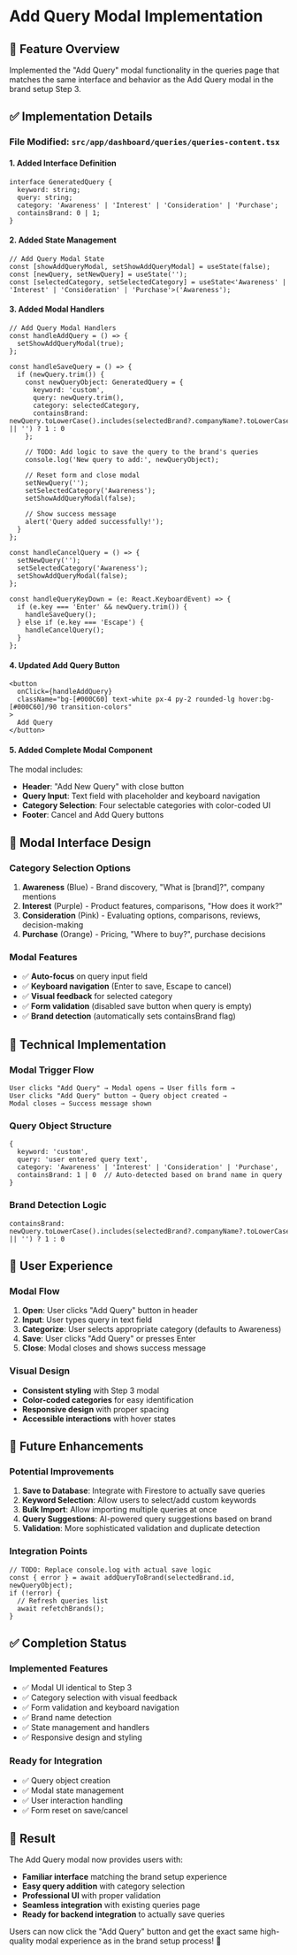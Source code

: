 # Add Query Modal Implementation

## 🎯 Feature Overview

Implemented the "Add Query" modal functionality in the queries page that matches the same interface and behavior as the Add Query modal in the brand setup Step 3.

## ✅ Implementation Details

### **File Modified**: `src/app/dashboard/queries/queries-content.tsx`

#### 1. **Added Interface Definition**
```tsx
interface GeneratedQuery {
  keyword: string;
  query: string;
  category: 'Awareness' | 'Interest' | 'Consideration' | 'Purchase';
  containsBrand: 0 | 1;
}
```

#### 2. **Added State Management**
```tsx
// Add Query Modal State
const [showAddQueryModal, setShowAddQueryModal] = useState(false);
const [newQuery, setNewQuery] = useState('');
const [selectedCategory, setSelectedCategory] = useState<'Awareness' | 'Interest' | 'Consideration' | 'Purchase'>('Awareness');
```

#### 3. **Added Modal Handlers**
```tsx
// Add Query Modal Handlers
const handleAddQuery = () => {
  setShowAddQueryModal(true);
};

const handleSaveQuery = () => {
  if (newQuery.trim()) {
    const newQueryObject: GeneratedQuery = {
      keyword: 'custom',
      query: newQuery.trim(),
      category: selectedCategory,
      containsBrand: newQuery.toLowerCase().includes(selectedBrand?.companyName?.toLowerCase() || '') ? 1 : 0
    };
    
    // TODO: Add logic to save the query to the brand's queries
    console.log('New query to add:', newQueryObject);
    
    // Reset form and close modal
    setNewQuery('');
    setSelectedCategory('Awareness');
    setShowAddQueryModal(false);
    
    // Show success message
    alert('Query added successfully!');
  }
};

const handleCancelQuery = () => {
  setNewQuery('');
  setSelectedCategory('Awareness');
  setShowAddQueryModal(false);
};

const handleQueryKeyDown = (e: React.KeyboardEvent) => {
  if (e.key === 'Enter' && newQuery.trim()) {
    handleSaveQuery();
  } else if (e.key === 'Escape') {
    handleCancelQuery();
  }
};
```

#### 4. **Updated Add Query Button**
```tsx
<button 
  onClick={handleAddQuery}
  className="bg-[#000C60] text-white px-4 py-2 rounded-lg hover:bg-[#000C60]/90 transition-colors"
>
  Add Query
</button>
```

#### 5. **Added Complete Modal Component**
The modal includes:
- **Header**: "Add New Query" with close button
- **Query Input**: Text field with placeholder and keyboard navigation
- **Category Selection**: Four selectable categories with color-coded UI
- **Footer**: Cancel and Add Query buttons

## 🎨 **Modal Interface Design**

### **Category Selection Options**
1. **Awareness** (Blue) - Brand discovery, "What is [brand]?", company mentions
2. **Interest** (Purple) - Product features, comparisons, "How does it work?"
3. **Consideration** (Pink) - Evaluating options, comparisons, reviews, decision-making
4. **Purchase** (Orange) - Pricing, "Where to buy?", purchase decisions

### **Modal Features**
- ✅ **Auto-focus** on query input field
- ✅ **Keyboard navigation** (Enter to save, Escape to cancel)
- ✅ **Visual feedback** for selected category
- ✅ **Form validation** (disabled save button when query is empty)
- ✅ **Brand detection** (automatically sets containsBrand flag)

## 🔧 **Technical Implementation**

### **Modal Trigger Flow**
```
User clicks "Add Query" → Modal opens → User fills form → 
User clicks "Add Query" button → Query object created → 
Modal closes → Success message shown
```

### **Query Object Structure**
```tsx
{
  keyword: 'custom',
  query: 'user entered query text',
  category: 'Awareness' | 'Interest' | 'Consideration' | 'Purchase',
  containsBrand: 1 | 0  // Auto-detected based on brand name in query
}
```

### **Brand Detection Logic**
```tsx
containsBrand: newQuery.toLowerCase().includes(selectedBrand?.companyName?.toLowerCase() || '') ? 1 : 0
```

## 🎯 **User Experience**

### **Modal Flow**
1. **Open**: User clicks "Add Query" button in header
2. **Input**: User types query in text field
3. **Categorize**: User selects appropriate category (defaults to Awareness)
4. **Save**: User clicks "Add Query" or presses Enter
5. **Close**: Modal closes and shows success message

### **Visual Design**
- **Consistent styling** with Step 3 modal
- **Color-coded categories** for easy identification
- **Responsive design** with proper spacing
- **Accessible interactions** with hover states

## 🚀 **Future Enhancements**

### **Potential Improvements**
1. **Save to Database**: Integrate with Firestore to actually save queries
2. **Keyword Selection**: Allow users to select/add custom keywords
3. **Bulk Import**: Allow importing multiple queries at once
4. **Query Suggestions**: AI-powered query suggestions based on brand
5. **Validation**: More sophisticated validation and duplicate detection

### **Integration Points**
```tsx
// TODO: Replace console.log with actual save logic
const { error } = await addQueryToBrand(selectedBrand.id, newQueryObject);
if (!error) {
  // Refresh queries list
  await refetchBrands();
}
```

## ✅ **Completion Status**

### **Implemented Features**
- ✅ Modal UI identical to Step 3
- ✅ Category selection with visual feedback
- ✅ Form validation and keyboard navigation
- ✅ Brand name detection
- ✅ State management and handlers
- ✅ Responsive design and styling

### **Ready for Integration**
- ✅ Query object creation
- ✅ Modal state management
- ✅ User interaction handling
- ✅ Form reset on save/cancel

## 🎉 **Result**

The Add Query modal now provides users with:
- **Familiar interface** matching the brand setup experience
- **Easy query addition** with category selection
- **Professional UI** with proper validation
- **Seamless integration** with existing queries page
- **Ready for backend integration** to actually save queries

Users can now click the "Add Query" button and get the exact same high-quality modal experience as in the brand setup process! 🚀 